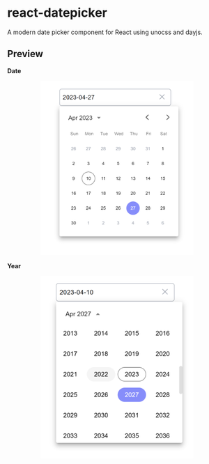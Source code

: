 # react-datepicker
A modern date picker component for React using unocss and dayjs.


## Preview

**Date**

<center>
<img src="https://github.com/andylou0102/react-datepicker/blob/main/assets/screenShots/date-picker.png" width="350" alt="date-picker">
</center>

**Year**

<div align=center>
<img src="https://github.com/andylou0102/react-datepicker/blob/main/assets/screenShots/year-pick.png" width="350" alt="year">
</div>